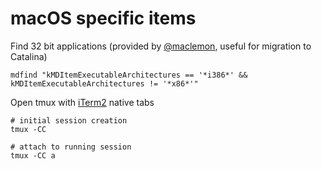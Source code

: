 # macOS specific items

Find 32 bit applications (provided by [@maclemon][], useful for migration to 
Catalina)
```
mdfind "kMDItemExecutableArchitectures == '*i386*' && kMDItemExecutableArchitectures != '*x86*'"
```

Open tmux with [iTerm2][] native tabs
```
# initial session creation
tmux -CC

# attach to running session
tmux -CC a
```

[@maclemon]: https://twitter.com/MacLemon
[iTerm2]: https://github.com/gnachman/iTerm2

